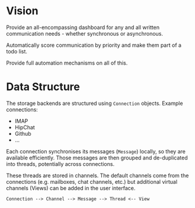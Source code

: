 # Vision

Provide an all-encompassing dashboard for any and all written communication
needs - whether synchronous or asynchronous.

Automatically score communication by priority and make them part of a todo
list.

Provide full automation mechanisms on all of this.


# Data Structure

The storage backends are structured using `Connection` objects. Example
connections:

- IMAP
- HipChat
- Github
- …

Each connection synchronises its messages (`Message`) locally, so they are
available efficiently. Those messages are then grouped and de-duplicated into
threads, potentially across connections.

These threads are stored in channels. The default channels come from the
connections (e.g. mailboxes, chat channels, etc.) but additional virtual
channels (Views) can be added in the user interface.


    Connection --> Channel --> Message --> Thread <-- View



